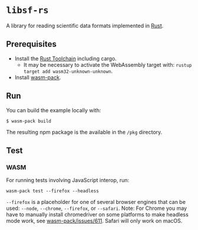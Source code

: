 # `libsf-rs`

A library for reading scientific data formats implemented in [Rust](https://www.rust-lang.org/).

## Prerequisites

* Install the [Rust Toolchain](https://www.rust-lang.org/tools/install) including cargo.
    * It may be necessary to activate the WebAssembly target with: `rustup target add wasm32-unknown-unknown`.
* Install [wasm-pack](https://rustwasm.github.io/wasm-pack/installer/).

## Run

You can build the example locally with:

```
$ wasm-pack build
```

The resulting npm package is the available in the `/pkg` directory.

## Test

### WASM

For running tests involving JavaScript interop, run:

```
wasm-pack test --firefox --headless
```

`--firefox` is a placeholder for one of several browser engines that can be used: `--node`, `--chrome`, `--firefox`, or `--safari`. Note: For Chrome you may have to manually install chromedriver on some platforms to make headless mode work, see [wasm-pack/issues/611](https://github.com/rustwasm/wasm-pack/issues/611). Safari will only work on macOS.
